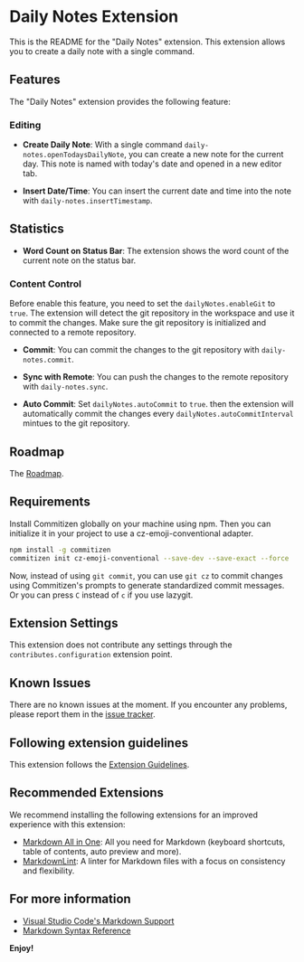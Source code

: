 # Daily Notes Extension

This is the README for the "Daily Notes" extension. This extension allows you to create a daily note with a single command.

## Features

The "Daily Notes" extension provides the following feature:

### Editing

- **Create Daily Note**: With a single command `daily-notes.openTodaysDailyNote`, you can create a new note for the current day. This note is named with today's date and opened in a new editor tab.

- **Insert Date/Time**: You can insert the current date and time into the note with `daily-notes.insertTimestamp`.

## Statistics

- **Word Count on Status Bar**: The extension shows the word count of the current note on the status bar.

### Content Control

Before enable this feature, you need to set the `dailyNotes.enableGit` to `true`. The extension will detect the git repository in the workspace and use it to commit the changes. Make sure the git repository is initialized and connected to a remote repository.

- **Commit**: You can commit the changes to the git repository with `daily-notes.commit`.

- **Sync with Remote**: You can push the changes to the remote repository with `daily-notes.sync`.

- **Auto Commit**: Set `dailyNotes.autoCommit` to `true`. then the extension will automatically commit the changes every `dailyNotes.autoCommitInterval` mintues to the git repository.

## Roadmap

The [Roadmap](ROADMAP.md).

## Requirements

Install Commitizen globally on your machine using npm. Then you can initialize it in your project to use a cz-emoji-conventional adapter.

```bash
npm install -g commitizen
commitizen init cz-emoji-conventional --save-dev --save-exact --force
```

Now, instead of using `git commit`, you can use `git cz` to commit changes using Commitizen's prompts to generate standardized commit messages. Or you can press `C` instead of `c` if you use lazygit.

## Extension Settings

This extension does not contribute any settings through the `contributes.configuration` extension point.

## Known Issues

There are no known issues at the moment. If you encounter any problems, please report them in the [issue tracker](https://github.com/your-github-username/daily-notes/issues).

## Following extension guidelines

This extension follows the [Extension Guidelines](https://code.visualstudio.com/api/references/extension-guidelines).

## Recommended Extensions

We recommend installing the following extensions for an improved experience with this extension:

- [Markdown All in One](https://marketplace.visualstudio.com/items?itemName=yzhang.markdown-all-in-one): All you need for Markdown (keyboard shortcuts, table of contents, auto preview and more).
- [MarkdownLint](https://marketplace.visualstudio.com/items?itemName=DavidAnson.vscode-markdownlint): A linter for Markdown files with a focus on consistency and flexibility.

## For more information

- [Visual Studio Code's Markdown Support](http://code.visualstudio.com/docs/languages/markdown)
- [Markdown Syntax Reference](https://help.github.com/articles/markdown-basics/)

**Enjoy!**
